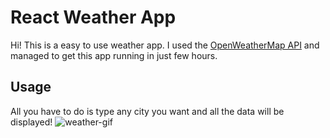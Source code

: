 # React Weather App

Hi! This is a easy to use weather app.
I used the [OpenWeatherMap API](https://openweathermap.org/api) and managed to get this app running in just few hours.

## Usage

All you have to do is type any city you want and all the data will be displayed!
![weather-gif](https://user-images.githubusercontent.com/48725347/194059520-38cb6481-e796-4a3d-a4a0-b8f9d43dd5f2.gif)
